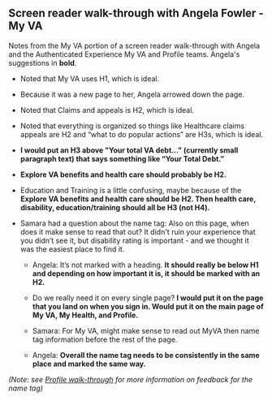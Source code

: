 ## Screen reader walk-through with Angela Fowler - My VA
 
Notes from the My VA portion of a screen reader walk-through with Angela and the Authenticated Experience My VA and Profile teams. Angela's suggestions in **bold**.

- Noted that My VA uses H1, which is ideal. 

- Because it was a new page to her, Angela arrowed down the page.

- Noted that Claims and appeals is H2, which is ideal.

- Noted that everything is organized so things like Healthcare claims appeals are H2 and “what to do popular actions” are H3s, which is ideal.

- **I would put an H3 above "Your total VA debt…" (currently small paragraph text) that says something like “Your Total Debt.”**

- **Explore VA benefits and health care should probably be H2.**

- Education and Training is a little confusing, maybe because of the **Explore VA benefits and health care should be H2. Then health care, disability, education/training should all be H3 (not H4).**

- Samara had a question about the name tag: Also on this page, when does it make sense to read that out? It didn't ruin your experience that you didn’t see it, but disability rating is important - and we thought it was the easiest place to find it.

  - Angela: It’s not marked with a heading. **It should really be below H1 and depending on how important it is, it should be marked with an H2.**
  
  - Do we really need it on every single page? **I would put it on the page that you land on when you sign in. Would put it on the main page of My VA, My Health, and Profile.**

  - Samara: For My VA, might make sense to read out MyVA then name tag information before the rest of the page.

  - Angela: **Overall the name tag needs to be consistently in the same place and marked the same way.**

_(Note: see [Profile walk-through](https://github.com/department-of-veterans-affairs/va.gov-team/blob/master/products/identity-personalization/profile/product/screen-reader-walkthrough.md) for more information on feedback for the name tag)_
